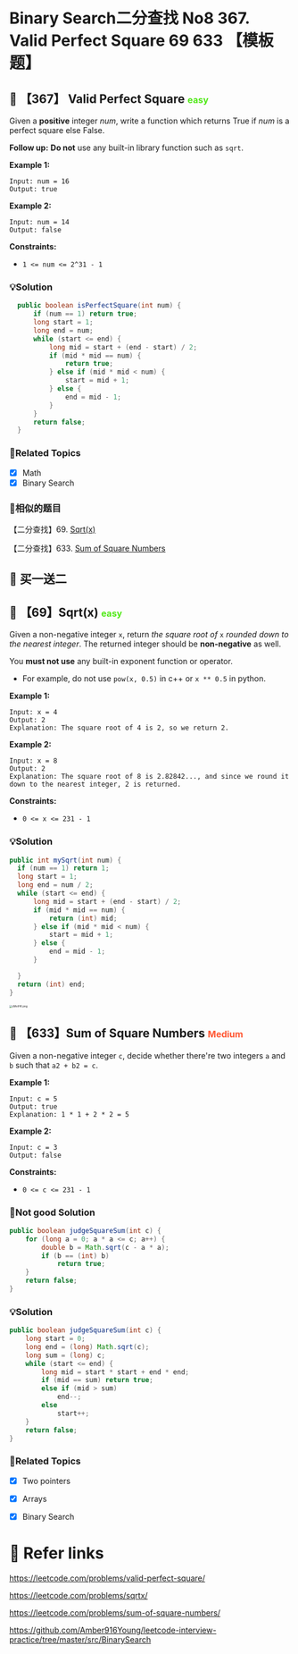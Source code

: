 # Binary Search二分查找 No8  367. Valid Perfect Square 69 633 【模板题】

## 💙 【367】 Valid Perfect Square <font size="3" color="#4FE915">easy</font>

Given a **positive** integer *num*, write a function which returns True if *num* is a perfect square else False.

**Follow up:** **Do not** use any built-in library function such as `sqrt`.

**Example 1:**

```
Input: num = 16
Output: true
```

**Example 2:**

```
Input: num = 14
Output: false
```

**Constraints:**

- `1 <= num <= 2^31 - 1`

### 💡Solution

```java
  public boolean isPerfectSquare(int num) {
      if (num == 1) return true;
      long start = 1;
      long end = num;
      while (start <= end) {
          long mid = start + (end - start) / 2;
          if (mid * mid == num) {
              return true;
          } else if (mid * mid < num) {
              start = mid + 1;
          } else {
              end = mid - 1;
          }
      }
      return false;
  }
```

### 🚦Related Topics

- [x] Math 
- [x] Binary Search

### 📍相似的题目

【二分查找】69. [Sqrt(x)](https://leetcode.com/problems/sqrtx/)

【二分查找】633. [Sum of Square Numbers](https://leetcode.com/problems/sum-of-square-numbers/)

## 👻 买一送二

## 💙 【69】Sqrt(x)  <font size="3" color="#4FE915">easy</font>

Given a non-negative integer `x`, return *the square root of* `x` *rounded down to the nearest integer*. The returned integer should be **non-negative** as well.

You **must not use** any built-in exponent function or operator.

- For example, do not use `pow(x, 0.5)` in c++ or `x ** 0.5` in python.

**Example 1:**

```
Input: x = 4
Output: 2
Explanation: The square root of 4 is 2, so we return 2.
```

**Example 2:**

```
Input: x = 8
Output: 2
Explanation: The square root of 8 is 2.82842..., and since we round it down to the nearest integer, 2 is returned. 
```

**Constraints:**

- `0 <= x <= 231 - 1`

### 💡Solution

```java
public int mySqrt(int num) {
  if (num == 1) return 1;
  long start = 1;
  long end = num / 2;
  while (start <= end) {
      long mid = start + (end - start) / 2;
      if (mid * mid == num) {
          return (int) mid;
      } else if (mid * mid < num) {
          start = mid + 1;
      } else {
          end = mid - 1;
      }

  }
  return (int) end;
}
```

[<img src="https://s1.ax1x.com/2022/11/20/zMvtHK.png" alt="zMvtHK.png" style="zoom: 33%;" />](https://imgse.com/i/zMvtHK)

## 💙 【633】Sum of Square Numbers <font size="3" color="#FF5733">Medium</font>

Given a non-negative integer `c`, decide whether there're two integers `a` and `b` such that `a2 + b2 = c`.

**Example 1:**

```
Input: c = 5
Output: true
Explanation: 1 * 1 + 2 * 2 = 5
```

**Example 2:**

```
Input: c = 3
Output: false
```

**Constraints:**

- `0 <= c <= 231 - 1`

### 🤒Not good Solution

```java
public boolean judgeSquareSum(int c) {
    for (long a = 0; a * a <= c; a++) {
        double b = Math.sqrt(c - a * a);
        if (b == (int) b)
            return true;
    }
    return false;
}
```

### 💡Solution

```java
public boolean judgeSquareSum(int c) {
    long start = 0;
    long end = (long) Math.sqrt(c);
    long sum = (long) c;
    while (start <= end) {
        long mid = start * start + end * end;
        if (mid == sum) return true;
        else if (mid > sum)
            end--;
        else
            start++;
    }
    return false;
}
```

### 🚦Related Topics

- [x] Two pointers
- [x] Arrays 
- [x] Binary Search



# 🔗 Refer links

https://leetcode.com/problems/valid-perfect-square/

https://leetcode.com/problems/sqrtx/

https://leetcode.com/problems/sum-of-square-numbers/

https://github.com/Amber916Young/leetcode-interview-practice/tree/master/src/BinarySearch